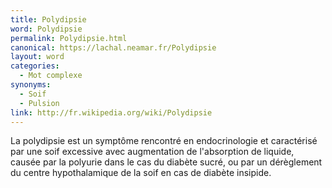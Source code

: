 ```yaml
---
title: Polydipsie
word: Polydipsie
permalink: Polydipsie.html
canonical: https://lachal.neamar.fr/Polydipsie
layout: word
categories:
  - Mot complexe
synonyms:
  - Soif
  - Pulsion
link: http://fr.wikipedia.org/wiki/Polydipsie
---
```


La polydipsie est un symptôme rencontré en endocrinologie et caractérisé par une soif excessive avec augmentation de l'absorption de liquide, causée par la polyurie dans le cas du diabète sucré, ou par un dérèglement du centre hypothalamique de la soif en cas de diabète insipide.

